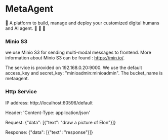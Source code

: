 # MetaAgent
:robot: A platform to build, manage and deploy your customized digital humans and AI agent. :space_invader: :unicorn: :crystal_ball:



### Minio S3
we use Minio S3 for sending multi-modal messages to frontend. More information about Minio S3 can be found : https://min.io/. 

The service is provided on 192.168.0.20:9000. We use the default access_key and secret_key: "minioadmin:minioadmin". The bucket_name is metaagent.

### Http Service
IP address: http://localhost:60596/default

Header: 'Content-Type: application/json'

Request: {"data": [{"text": "draw a picture of Elon"}]}

Response: {"data": [{"text": "response"}]}